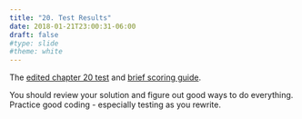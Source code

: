 ```yaml
---
title: "20. Test Results"
date: 2018-01-21T23:00:31-06:00
draft: false
#type: slide
#theme: white
---
```


The [edited chapter 20 test](https://docs.google.com/document/d/1fYNq2qnqNsWyjSMhdGg2n5MykpgZcHXIWuJvf-YmSwQ/edit?usp=sharing) and [brief scoring guide](https://docs.google.com/document/d/1YXUmL4zl3VWYIGkYZEO99kHOSy7wPMc1Qn13whPYMDs/edit?usp=sharing).

You should review your solution and figure out good ways to do everything. Practice good coding - especially testing as you rewrite.

